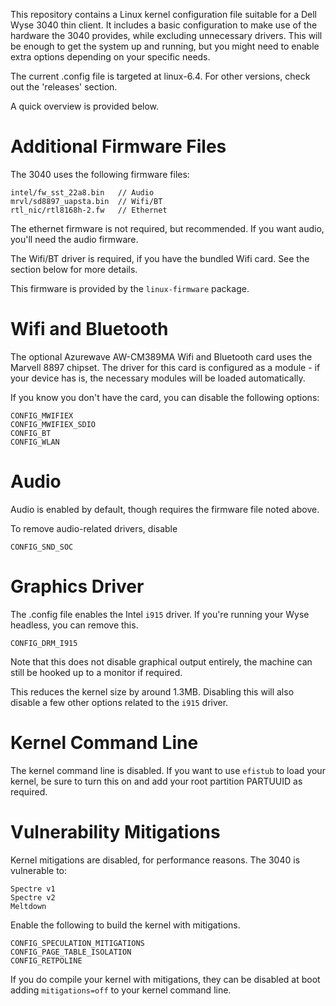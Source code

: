 This repository contains a Linux kernel configuration file suitable for a Dell Wyse 3040 thin client. It includes a basic configuration to make use of the hardware the 3040 provides, while excluding unnecessary drivers. This will be enough to get the system up and running, but you might need to enable extra options depending on your specific needs.

The current .config file is targeted at linux-6.4. For other versions, check out the 'releases' section.

A quick overview is provided below.

# Additional Firmware Files
The 3040 uses the following firmware files:

```
intel/fw_sst_22a8.bin   // Audio
mrvl/sd8897_uapsta.bin  // Wifi/BT
rtl_nic/rtl8168h-2.fw   // Ethernet
```

The ethernet firmware is not required, but recommended. If you want audio, you'll need the audio firmware.

The Wifi/BT driver is required, if you have the bundled Wifi card. See the section below for more details.

This firmware is provided by the ```linux-firmware``` package.

# Wifi and Bluetooth
The optional Azurewave AW-CM389MA Wifi and Bluetooth card uses the Marvell 8897 chipset. The driver for this card is configured as a module - if your device has is, the necessary modules will be loaded automatically.

If you know you don't have the card, you can disable the following options:

```
CONFIG_MWIFIEX
CONFIG_MWIFIEX_SDIO
CONFIG_BT
CONFIG_WLAN
```

# Audio
Audio is enabled by default, though requires the firmware file noted above.

To remove audio-related drivers, disable

```
CONFIG_SND_SOC
```

# Graphics Driver
The .config file enables the Intel ```i915``` driver. If you're running your Wyse headless, you can remove this.

```
CONFIG_DRM_I915
```

Note that this does not disable graphical output entirely, the machine can still be hooked up to a monitor if required.

This reduces the kernel size by around 1.3MB. Disabling this will also disable a few other options related to the ```i915``` driver.

# Kernel Command Line
The kernel command line is disabled. If you want to use ```efistub``` to load your kernel, be sure to turn this on and add your root partition PARTUUID as required.

# Vulnerability Mitigations
Kernel mitigations are disabled, for performance reasons. The 3040 is vulnerable to:

```
Spectre v1
Spectre v2
Meltdown
```

Enable the following to build the kernel with mitigations.

```
CONFIG_SPECULATION_MITIGATIONS
CONFIG_PAGE_TABLE_ISOLATION
CONFIG_RETPOLINE
```

If you do compile your kernel with mitigations, they can be disabled at boot adding ```mitigations=off``` to your kernel command line.
